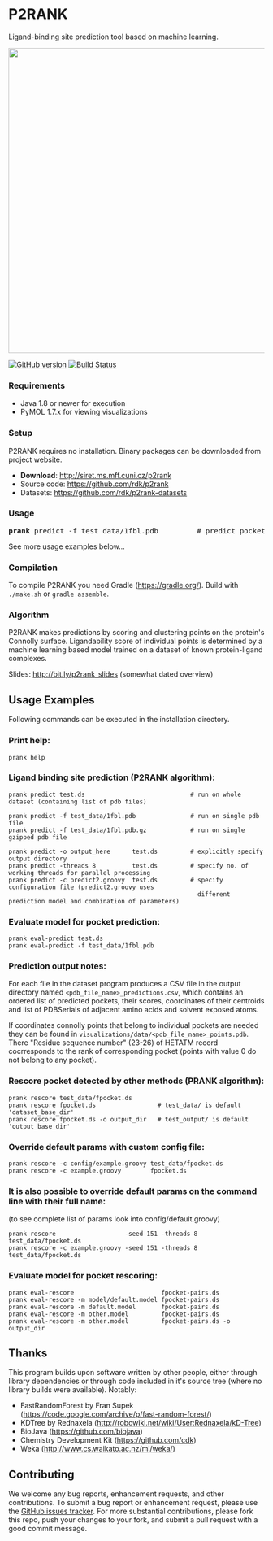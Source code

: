 
P2RANK 
======
Ligand-binding site prediction tool based on machine learning.

<p align="center">
    <img src="http://siret.ms.mff.cuni.cz/krivak/p2rank/figures/points2_small.png" width="600">
</p>

[![GitHub version](https://badge.fury.io/gh/rdk%2Fp2rank.svg)](https://badge.fury.io/gh/rdk%2Fp2rank) [![Build Status](https://travis-ci.org/rdk/p2rank.svg?branch=master)](https://travis-ci.org/rdk/p2rank)


### Requirements

* Java 1.8 or newer for execution
* PyMOL 1.7.x for viewing visualizations

### Setup

P2RANK requires no installation. Binary packages can be downloaded from project website.

* **Download**: http://siret.ms.mff.cuni.cz/p2rank
* Source code: https://github.com/rdk/p2rank
* Datasets: https://github.com/rdk/p2rank-datasets

### Usage

<pre>
<b>prank</b> predict -f test_data/1fbl.pdb         # predict pockets on a single pdb file 
</pre>  

See more usage examples below...

### Compilation

To compile P2RANK you need Gradle (https://gradle.org/). Build with `./make.sh` or `gradle assemble`.

### Algorithm

P2RANK makes predictions by scoring and clustering points on the protein's Connolly surface. Ligandability score of individual points is determined by a machine learning based model trained on a dataset of known protein-ligand complexes.

Slides: http://bit.ly/p2rank_slides (somewhat dated overview)


Usage Examples
--------------

Following commands can be executed in the installation directory.

### Print help:

~~~
prank help
~~~

### Ligand binding site prediction (P2RANK algorithm):

~~~
prank predict test.ds                             # run on whole dataset (containing list of pdb files)

prank predict -f test_data/1fbl.pdb               # run on single pdb file
prank predict -f test_data/1fbl.pdb.gz            # run on single gzipped pdb file

prank predict -o output_here      test.ds         # explicitly specify output directory
prank predict -threads 8          test.ds         # specify no. of working threads for parallel processing
prank predict -c predict2.groovy  test.ds         # specify configuration file (predict2.groovy uses 
                                                    different prediction model and combination of parameters)
~~~

### Evaluate model for pocket prediction:

~~~
prank eval-predict test.ds
prank eval-predict -f test_data/1fbl.pdb
~~~

### Prediction output notes:

   For each file in the dataset program produces a CSV file in the output directory named 
   `<pdb_file_name>_predictions.csv`, which contains an ordered list of predicted pockets, their scores, coordinates 
   of their centroids and list of PDBSerials of adjacent amino acids and solvent exposed atoms.

   If coordinates connolly points that belong to individual pockets are needed they can be found
   in `visualizations/data/<pdb_file_name>_points.pdb`. There "Residue sequence number" (23-26) of HETATM record 
   cocrresponds to the rank of corresponding pocket (points with value 0 do not belong to any pocket).

### Rescore pocket detected by other methods (PRANK algorithm):

~~~
prank rescore test_data/fpocket.ds
prank rescore fpocket.ds                 # test_data/ is default 'dataset_base_dir'
prank rescore fpocket.ds -o output_dir   # test_output/ is default 'output_base_dir'
~~~

### Override default params with custom config file:

~~~
prank rescore -c config/example.groovy test_data/fpocket.ds
prank rescore -c example.groovy        fpocket.ds
~~~


### It is also possible to override default params on the command line with their full name:
 (to see complete list of params look into config/default.groovy)

~~~
prank rescore                   -seed 151 -threads 8  test_data/fpocket.ds
prank rescore -c example.groovy -seed 151 -threads 8  test_data/fpocket.ds
~~~

### Evaluate model for pocket rescoring:

~~~
prank eval-rescore                        fpocket-pairs.ds
prank eval-rescore -m model/default.model fpocket-pairs.ds
prank eval-rescore -m default.model       fpocket-pairs.ds
prank eval-rescore -m other.model         fpocket-pairs.ds
prank eval-rescore -m other.model         fpocket-pairs.ds -o output_dir
~~~


## Thanks

This program builds upon software written by other people, either through library dependencies or through code included in it's source tree (where no library builds were available). Notably:
* FastRandomForest by Fran Supek (https://code.google.com/archive/p/fast-random-forest/)
* KDTree by Rednaxela (http://robowiki.net/wiki/User:Rednaxela/kD-Tree)
* BioJava (https://github.com/biojava)
* Chemistry Development Kit (https://github.com/cdk)
* Weka (http://www.cs.waikato.ac.nz/ml/weka/)

## Contributing

We welcome any bug reports, enhancement requests, and other contributions. To submit a bug report or enhancement request, please use the [GitHub issues tracker](https://github.com/rdk/p2rank/issues). For more substantial contributions, please fork this repo, push your changes to your fork, and submit a pull request with a good commit message. 